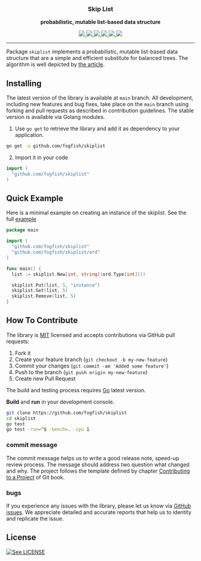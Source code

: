 <p align="center">
  <h3 align="center">Skip List</h3>
  <p align="center"><strong>probabilistic, mutable list-based data structure</strong></p>

  <p align="center">
    <!-- Version -->
    <a href="https://github.com/fogfish/skiplist/releases">
      <img src="https://img.shields.io/github/v/tag/fogfish/skiplist?label=version" />
    </a>
    <!-- Documentation -->
    <a href="https://pkg.go.dev/github.com/fogfish/skiplist">
      <img src="https://pkg.go.dev/badge/github.com/fogfish/skiplist" />
    </a>
    <!-- Build Status  -->
    <a href="https://github.com/fogfish/skiplist/actions/">
      <img src="https://github.com/fogfish/skiplist/workflows/test/badge.svg?branch=main" />
    </a>
    <!-- GitHub -->
    <a href="http://github.com/fogfish/skiplist">
      <img src="https://img.shields.io/github/last-commit/fogfish/skiplist.svg" />
    </a>
    <!-- Coverage -->
    <a href="https://coveralls.io/github/fogfish/skiplist?branch=main">
      <img src="https://coveralls.io/repos/github/fogfish/skiplist/badge.svg?branch=main" />
    </a>
    <!-- Go Card -->
    <a href="https://goreportcard.com/report/github.com/fogfish/skiplist">
      <img src="https://goreportcard.com/badge/github.com/fogfish/skiplist" />
    </a>
  </p>
</p>

---

Package `skiplist` implements a probabilistic, mutable list-based data structure
that are a simple and efficient substitute for balanced trees. The algorithm is well depicted by [the article](http://citeseerx.ist.psu.edu/viewdoc/summary?doi=10.1.1.17.524).


## Installing 

The latest version of the library is available at `main` branch. All development, including new features and bug fixes, take place on the `main` branch using forking and pull requests as described in contribution guidelines. The stable version is available via Golang modules.

1. Use `go get` to retrieve the library and add it as dependency to your application.

```bash
go get -u github.com/fogfish/skiplist
```

2. Import it in your code

```go
import (
  "github.com/fogfish/skiplist"
)
```

## Quick Example

Here is a minimal example on creating an instance of the skiplist. See the full [example](examples/skiplist.go)

```go
package main

import (
  "github.com/fogfish/skiplist"
  "github.com/fogfish/skiplist/ord"
)

func main() {
  list := skiplist.New[int, string](ord.Type[int]())

  skiplist.Put(list, 5, "instance")
  skiplist.Get(list, 5)
  skiplist.Remove(list, 5)
}
```

## How To Contribute

The library is [MIT](LICENSE) licensed and accepts contributions via GitHub pull requests:

1. Fork it
2. Create your feature branch (`git checkout -b my-new-feature`)
3. Commit your changes (`git commit -am 'Added some feature'`)
4. Push to the branch (`git push origin my-new-feature`)
5. Create new Pull Request


The build and testing process requires [Go](https://golang.org) latest version.

**Build** and **run** in your development console.

```bash
git clone https://github.com/fogfish/skiplist
cd skiplist
go test
go test -run=^$ -bench=. -cpu 1
```

### commit message

The commit message helps us to write a good release note, speed-up review process. The message should address two question what changed and why. The project follows the template defined by chapter [Contributing to a Project](http://git-scm.com/book/ch5-2.html) of Git book.

### bugs

If you experience any issues with the library, please let us know via [GitHub issues](https://github.com/fogfish/skiplist/issue). We appreciate detailed and accurate reports that help us to identity and replicate the issue. 

## License

[![See LICENSE](https://img.shields.io/github/license/fogfish/skiplist.svg?style=for-the-badge)](LICENSE)